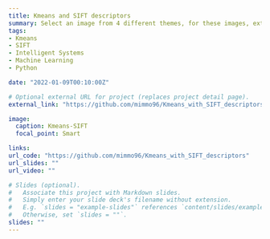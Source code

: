 ```yaml
---
title: Kmeans and SIFT descriptors
summary: Select an image from 4 different themes, for these images, extract the SIFT descriptors and run k-means to partition the descriptors in clusters.
tags:
- Kmeans
- SIFT
- Intelligent Systems
- Machine Learning
- Python

date: "2022-01-09T00:10:00Z"

# Optional external URL for project (replaces project detail page).
external_link: "https://github.com/mimmo96/Kmeans_with_SIFT_descriptors"

image:
  caption: Kmeans-SIFT
  focal_point: Smart

links:
url_code: "https://github.com/mimmo96/Kmeans_with_SIFT_descriptors"
url_slides: ""
url_video: ""

# Slides (optional).
#   Associate this project with Markdown slides.
#   Simply enter your slide deck's filename without extension.
#   E.g. `slides = "example-slides"` references `content/slides/example-slides.md`.
#   Otherwise, set `slides = ""`.
slides: ""
---
```

